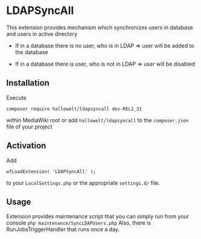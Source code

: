 # LDAPSyncAll

This extension provides mechanism which synchronizes users in database and users in active directory

* If in a database there is no user, who is in LDAP => user will be added to the database

* If in a database there is user, who is not in LDAP => user will be disabled

## Installation
Execute

	composer require hallowelt/ldapsyncall dev-REL1_31
within MediaWiki root or add `hallowelt/ldapsyncall` to the
`composer.json` file of your project

## Activation
Add

	wfLoadExtension( 'LDAPSyncAll' );
to your `LocalSettings.php` or the appropriate `settings.d/` file.

## Usage

Extension provides maintenance script that you can simply run from your console `php maintenance/SyncLDAPUsers.php`
Also, there is RunJobsTriggerHandler that runs once a day.